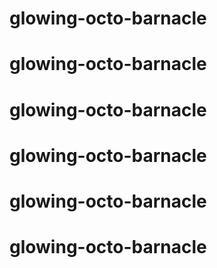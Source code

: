 # glowing-octo-barnacle
# glowing-octo-barnacle
# glowing-octo-barnacle
# glowing-octo-barnacle
# glowing-octo-barnacle
# glowing-octo-barnacle
